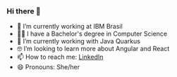 ### Hi there 👋

- 🔭 I’m currently working at IBM Brasil
- 👩‍🎓 I have a Bachelor's degree in Computer Science
- 💪 I’m currently working with Java Quarkus
- 🤓 I’m looking to learn more about Angular and React
- 📫 How to reach me: [LinkedIn](https://www.linkedin.com/in/victoria-marques-44b197180/)
- 😄 Pronouns: She/her
